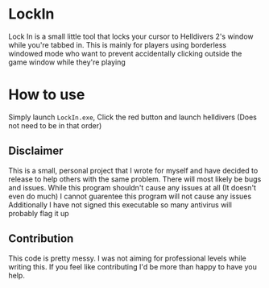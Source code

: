 # LockIn
Lock In is a small little tool that locks your cursor to Helldivers 2's window while you're tabbed in.
This is mainly for players using borderless windowed mode who want to prevent accidentally clicking outside the game window while they're playing

# How to use
Simply launch `LockIn.exe`, Click the red button and launch helldivers (Does not need to be in that order)

## Disclaimer
This is a small, personal project that I wrote for myself and have decided to release to help others with the same problem.
There will most likely be bugs and issues.
While this program shouldn't cause any issues at all (It doesn't even do much) I cannot guarentee this program will not cause any issues
Additionally I have not signed this executable so many antivirus will probably flag it up

## Contribution
This code is pretty messy. I was not aiming for professional levels while writing this.
If you feel like contributing I'd be more than happy to have you help.
